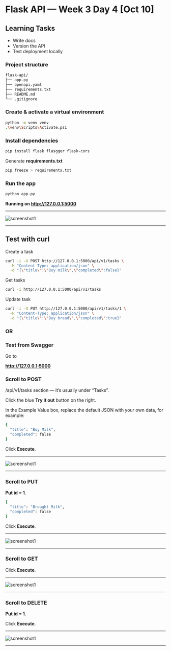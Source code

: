 # Flask API — Week 3 Day 4 [Oct 10]

## Learning Tasks

- Write docs
- Version the API
- Test deployment locally

### Project structure

```bash
flask-api/
├── app.py
├── openapi.yaml
├── requirements.txt
├── README.md
└── .gitignore
```

### Create & activate a virtual environment

```bash
python -m venv venv
.\venv\Scripts\Activate.ps1
```

### Install dependencies

```bash
pip install flask flasgger flask-cors
```

Generate **requirements.txt**

```bash
pip freeze > requirements.txt
```

### Run the app

```bash
python app.py
```

**Running on <http://127.0.0.1:5000>**

---

![screenshot1](./Image/img1.PNG)

---

## Test with curl

Create a task

```bash
curl -i -X POST http://127.0.0.1:5000/api/v1/tasks \
  -H "Content-Type: application/json" \
  -d "{\"title\":\"Buy milk\",\"completed\":false}"
```

Get tasks

```bash
curl -i http://127.0.0.1:5000/api/v1/tasks
```

Update task

```bash
curl -i -X PUT http://127.0.0.1:5000/api/v1/tasks/1 \
  -H "Content-Type: application/json" \
  -d "{\"title\":\"Buy bread\",\"completed\":true}"
```

### OR

### Test from Swagger

Go to

**<http://127.0.0.1:5000>**

### Scroll to POST

 /api/v1/tasks section — it’s usually under “Tasks”.

Click the blue **Try it out** button on the right.

In the Example Value box, replace the default JSON with your own data, for example:

```bash
{
  "title": "Buy Milk",
  "completed": false
}
```

Click **Execute**.

---

![screenshot1](./Image/img2.PNG)

---

### Scroll to PUT

**Put id = 1**.

```bash
{
  "title": "Brought Milk",
  "completed": false
}
```

Click **Execute**.

---

![screenshot1](./Image/img3.PNG)

---

### Scroll to GET

Click **Execute**.

---

![screenshot1](./Image/img4.PNG)

---

### Scroll to DELETE

**Put id = 1**.

Click **Execute**.

---

![screenshot1](./Image/img5.PNG)

---

